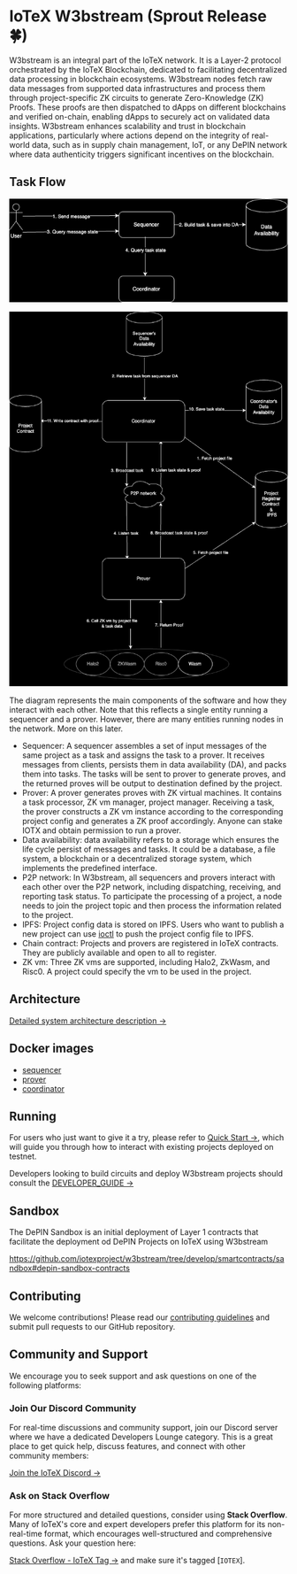 # IoTeX W3bstream (Sprout Release 🍀)

W3bstream is an integral part of the IoTeX network. It is a Layer-2 protocol orchestrated by the IoTeX Blockchain, dedicated to facilitating decentralized data processing in blockchain ecosystems. W3bstream nodes fetch raw data messages from supported data infrastructures and process them through project-specific ZK circuits to generate Zero-Knowledge (ZK) Proofs. These proofs are then dispatched to dApps on different blockchains and verified on-chain, enabling dApps to securely act on validated data insights. W3bstream enhances scalability and trust in blockchain applications, particularly where actions depend on the integrity of real-world data, such as in supply chain management, IoT, or any DePIN network where data authenticity triggers significant incentives on the blockchain.

## Task Flow

<p align="center">
  <img src="./docs/sequencer.png"/>
</p>
<p align="center">
  <img src="./docs/task_flow_diagram.png"/>
</p>

The diagram represents the main components of the software and how they interact with each other. Note that this reflects a single entity running a sequencer and a prover. However, there are many entities running nodes in the network. More on this later.

- Sequencer: A sequencer assembles a set of input messages of the same project as a task and assigns the task to a prover. It receives messages from clients, persists them in data availability (DA), and packs them into tasks. The tasks will be sent to prover to generate proves, and the returned proves will be output to destination defined by the project.
- Prover: A prover generates proves with ZK virtual machines. It contains a task processor, ZK vm manager, project manager. Receiving a task, the prover constructs a ZK vm instance according to the corresponding project config and generates a ZK proof accordingly. Anyone can stake IOTX and obtain permission to run a prover.
- Data availability: data availability refers to a storage which ensures the life cycle persist of messages and tasks. It could be a database, a file system, a blockchain or a decentralized storage system, which implements the predefined interface.
- P2P network: In W3bstream, all sequencers and provers interact with each other over the P2P network, including dispatching, receiving, and reporting task status. To participate the processing of a project, a node needs to join the project topic and then process the information related to the project.
- IPFS: Project config data is stored on IPFS. Users who want to publish a new project can use [ioctl](https://docs.iotex.io/the-iotex-stack/reference/ioctl-cli-reference) to push the project config file to IPFS.
- Chain contract: Projects and provers are registered in IoTeX contracts. They are publicly available and open to all to register.
- ZK vm: Three ZK vms are supported, including Halo2, ZkWasm, and Risc0. A project could specify the vm to be used in the project.


## Architecture

[Detailed system architecture description →](./docs/ARCHITECTURE.md)

## Docker images

* [sequencer](https://github.com/iotexproject/w3bstream/pkgs/container/w3bstream-sequencer)
* [prover](https://github.com/iotexproject/w3bstream/pkgs/container/w3bstream-prover)
* [coordinator](https://github.com/iotexproject/w3bstream/pkgs/container/w3bstream-coordinator)


## Running

For users who just want to give it a try, please refer to [Quick Start →](./docs/QUICK_START.md), which will guide you through how to interact with existing projects deployed on testnet.

Developers looking to build circuits and deploy W3bstream projects should consult the [DEVELOPER_GUIDE →](./docs/DEVELOPER_GUIDE.md)

## Sandbox
The DePIN Sandbox is an initial deployment of Layer 1 contracts that facilitate the deployment od DePIN Projects on IoTeX using W3bstream

https://github.com/iotexproject/w3bstream/tree/develop/smartcontracts/sandbox#depin-sandbox-contracts

## Contributing

We welcome contributions! Please read our [contributing guidelines](./docs/CONTRIBUTING.md) and submit pull requests to our GitHub repository.

## Community and Support

We encourage you to seek support and ask questions on one of the following platforms:

### Join Our Discord Community

For real-time discussions and community support, join our Discord server where we have a dedicated Developers Lounge category. This is a great place to get quick help, discuss features, and connect with other community members:

[Join the IoTeX Discord →](https://iotex.io/devdiscord)

### Ask on Stack Overflow

For more structured and detailed questions, consider using **Stack Overflow**. Many of IoTeX's core and expert developers prefer this platform for its non-real-time format, which encourages well-structured and comprehensive questions. Ask your question here:

[Stack Overflow - IoTeX Tag →](https://stackoverflow.com/questions/tagged/iotex) and make sure it's tagged [`IOTEX`].
